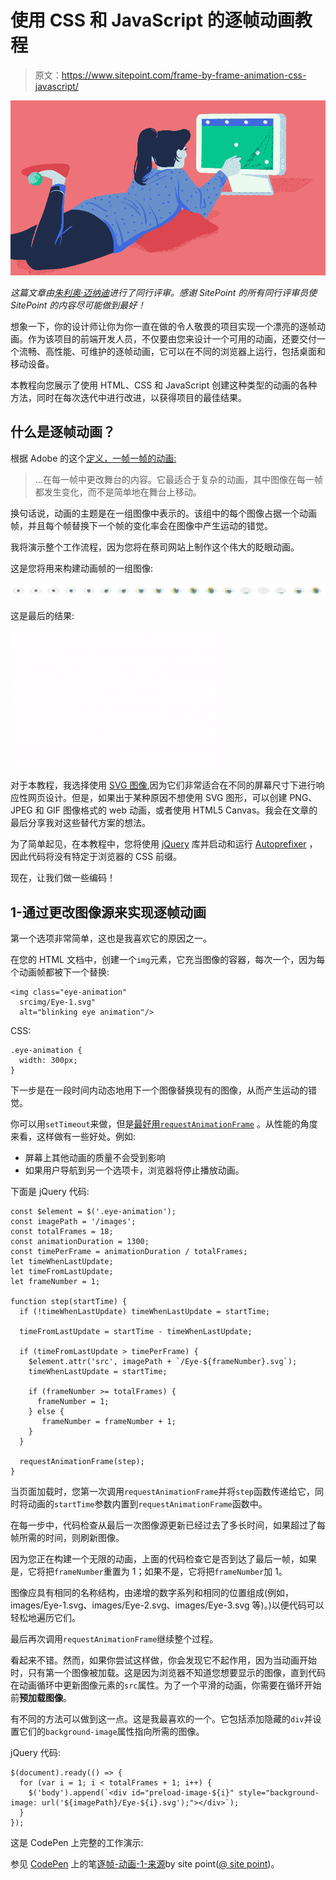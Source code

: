 # 使用 CSS 和 JavaScript 的逐帧动画教程

> 原文：<https://www.sitepoint.com/frame-by-frame-animation-css-javascript/>

![Frame by frame animation with HTML, CSS and JavaScript](img/41a1779e157585ef871d7e4d263ded54.png)

*这篇文章由[朱利奥·迈纳迪](https://www.sitepoint.com/author/gmainardi/)进行了同行评审。感谢 SitePoint 的所有同行评审员使 SitePoint 的内容尽可能做到最好！*

想象一下，你的设计师让你为你一直在做的令人敬畏的项目实现一个漂亮的逐帧动画。作为该项目的前端开发人员，不仅要由您来设计一个可用的动画，还要交付一个流畅、高性能、可维护的逐帧动画，它可以在不同的浏览器上运行，包括桌面和移动设备。

本教程向您展示了使用 HTML、CSS 和 JavaScript 创建这种类型的动画的各种方法，同时在每次迭代中进行改进，以获得项目的最佳结果。

## 什么是逐帧动画？

根据 Adobe 的这个[定义，一帧一帧的动画:](https://helpx.adobe.com/animate/using/frame-by-frame-animation.html)

> …在每一帧中更改舞台的内容。它最适合于复杂的动画，其中图像在每一帧都发生变化，而不是简单地在舞台上移动。

换句话说，动画的主题是在一组图像中表示的。该组中的每个图像占据一个动画帧，并且每个帧替换下一个帧的变化率会在图像中产生运动的错觉。

我将演示整个工作流程，因为您将在蔡司网站上制作这个伟大的眨眼动画。

这是您将用来构建动画帧的一组图像:

![Blinking eye sprite for frame by frame animation](img/f56650e9c1c3f2fcbce817985fac56ac.png)

这是最后的结果:

![Blinking eye frame by frame animation](img/c490f22e7e82d75da904230e7046c521.png)

对于本教程，我选择使用 [SVG 图像](https://www.sitepoint.com/svg-101-what-is-svg/),因为它们非常适合在不同的屏幕尺寸下进行响应性网页设计。但是，如果出于某种原因不想使用 SVG 图形，可以创建 PNG、JPEG 和 GIF 图像格式的 web 动画，或者使用 HTML5 Canvas。我会在文章的最后分享我对这些替代方案的想法。

为了简单起见，在本教程中，您将使用 [jQuery](http://jquery.com/) 库并启动和运行 [Autoprefixer](https://github.com/postcss/autoprefixer) ，因此代码将没有特定于浏览器的 CSS 前缀。

现在，让我们做一些编码！

## 1-通过更改图像源来实现逐帧动画

第一个选项非常简单，这也是我喜欢它的原因之一。

在您的 HTML 文档中，创建一个`img`元素，它充当图像的容器，每次一个，因为每个动画帧都被下一个替换:

```
<img class="eye-animation"
  srcimg/Eye-1.svg" 
  alt="blinking eye animation"/>
```

CSS:

```
.eye-animation {
  width: 300px;
}
```

下一步是在一段时间内动态地用下一个图像替换现有的图像，从而产生运动的错觉。

你可以用`setTimeout`来做，但是[最好用`requestAnimationFrame`](https://www.sitepoint.com/watch-performance-with-requestanimationframe/) 。从性能的角度来看，这样做有一些好处。例如:

*   屏幕上其他动画的质量不会受到影响
*   如果用户导航到另一个选项卡，浏览器将停止播放动画。

下面是 jQuery 代码:

```
const $element = $('.eye-animation');
const imagePath = '/images';
const totalFrames = 18;
const animationDuration = 1300;
const timePerFrame = animationDuration / totalFrames;
let timeWhenLastUpdate;
let timeFromLastUpdate;
let frameNumber = 1;

function step(startTime) {
  if (!timeWhenLastUpdate) timeWhenLastUpdate = startTime;

  timeFromLastUpdate = startTime - timeWhenLastUpdate;

  if (timeFromLastUpdate > timePerFrame) {
    $element.attr('src', imagePath + `/Eye-${frameNumber}.svg`);
    timeWhenLastUpdate = startTime;

    if (frameNumber >= totalFrames) {
      frameNumber = 1;
    } else {
       frameNumber = frameNumber + 1;
    }        
  }

  requestAnimationFrame(step);
}
```

当页面加载时，您第一次调用`requestAnimationFrame`并将`step`函数传递给它，同时将动画的`startTime`参数内置到`requestAnimationFrame`函数中。

在每一步中，代码检查从最后一次图像源更新已经过去了多长时间，如果超过了每帧所需的时间，则刷新图像。

因为您正在构建一个无限的动画，上面的代码检查它是否到达了最后一帧，如果是，它将把`frameNumber`重置为 1；如果不是，它将把`frameNumber`加 1。

图像应具有相同的名称结构，由递增的数字系列和相同的位置组成(例如，images/Eye-1.svg、images/Eye-2.svg、images/Eye-3.svg 等)。)以便代码可以轻松地遍历它们。

最后再次调用`requestAnimationFrame`继续整个过程。

看起来不错。然而，如果你尝试这样做，你会发现它不起作用，因为当动画开始时，只有第一个图像被加载。这是因为浏览器不知道您想要显示的图像，直到代码在动画循环中更新图像元素的`src`属性。为了一个平滑的动画，你需要在循环开始前**预加载图像**。

有不同的方法可以做到这一点。这是我最喜欢的一个。它包括添加隐藏的`div`并设置它们的`background-image`属性指向所需的图像。

jQuery 代码:

```
$(document).ready(() => {
  for (var i = 1; i < totalFrames + 1; i++) {
    $('body').append(`<div id="preload-image-${i}" style="background-image: url('${imagePath}/Eye-${i}.svg');"></div>`);
  }
});
```

这是 CodePen 上完整的工作演示:

参见 [CodePen](https://codepen.io) 上的笔[逐帧-动画-1-来源](https://codepen.io/SitePoint/pen/ayBYKx/)by site point([@ site point](https://codepen.io/SitePoint))。